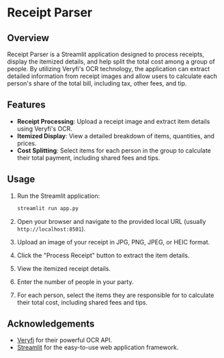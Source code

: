 # Receipt Parser

## Overview
Receipt Parser is a Streamlit application designed to process receipts, display the itemized details, and help split the total cost among a group of people. By utilizing Veryfi's OCR technology, the application can extract detailed information from receipt images and allow users to calculate each person's share of the total bill, including tax, other fees, and tip.

## Features
- **Receipt Processing**: Upload a receipt image and extract item details using Veryfi's OCR.
- **Itemized Display**: View a detailed breakdown of items, quantities, and prices.
- **Cost Splitting**: Select items for each person in the group to calculate their total payment, including shared fees and tips.

## Usage
1. Run the Streamlit application:
   ```bash
   streamlit run app.py
   ```

2. Open your browser and navigate to the provided local URL (usually `http://localhost:8501`).

3. Upload an image of your receipt in JPG, PNG, JPEG, or HEIC format.

4. Click the "Process Receipt" button to extract the item details.

5. View the itemized receipt details.

6. Enter the number of people in your party.

7. For each person, select the items they are responsible for to calculate their total cost, including shared fees and tips.

## Acknowledgements
- [Veryfi](https://www.veryfi.com/) for their powerful OCR API.
- [Streamlit](https://streamlit.io/) for the easy-to-use web application framework.